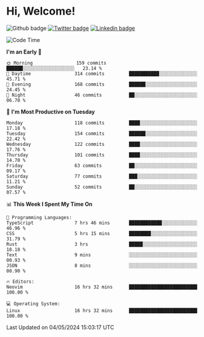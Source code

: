   # Hi, Welcome!
  ![Github badge](https://img.shields.io/github/followers/kraken-afk.svg?style=social&label=Follow&maxAge=2592000)
  [![Twitter badge](https://img.shields.io/badge/-Twitter-00acee?style=flat-square&logo=Twitter&logoColor=white)](https://twitter.com/trshppl)
  [![Linkedin badge](https://img.shields.io/badge/LinkedIn-0077B5?style=flat-square&logo=linkedin&logoColor=white)](https://www.linkedin.com/in/noveanrer)
<!--START_SECTION:waka-->
![Code Time](http://img.shields.io/badge/Code%20Time-180%20hrs%2011%20mins-blue)

**I'm an Early 🐤** 

```text
🌞 Morning                159 commits         ██████░░░░░░░░░░░░░░░░░░░   23.14 % 
🌆 Daytime                314 commits         ███████████░░░░░░░░░░░░░░   45.71 % 
🌃 Evening                168 commits         ██████░░░░░░░░░░░░░░░░░░░   24.45 % 
🌙 Night                  46 commits          ██░░░░░░░░░░░░░░░░░░░░░░░   06.70 % 
```
📅 **I'm Most Productive on Tuesday** 

```text
Monday                   118 commits         ████░░░░░░░░░░░░░░░░░░░░░   17.18 % 
Tuesday                  154 commits         ██████░░░░░░░░░░░░░░░░░░░   22.42 % 
Wednesday                122 commits         ████░░░░░░░░░░░░░░░░░░░░░   17.76 % 
Thursday                 101 commits         ████░░░░░░░░░░░░░░░░░░░░░   14.70 % 
Friday                   63 commits          ██░░░░░░░░░░░░░░░░░░░░░░░   09.17 % 
Saturday                 77 commits          ███░░░░░░░░░░░░░░░░░░░░░░   11.21 % 
Sunday                   52 commits          ██░░░░░░░░░░░░░░░░░░░░░░░   07.57 % 
```


📊 **This Week I Spent My Time On** 

```text
💬 Programming Languages: 
TypeScript               7 hrs 46 mins       ████████████░░░░░░░░░░░░░   46.96 % 
CSS                      5 hrs 15 mins       ████████░░░░░░░░░░░░░░░░░   31.79 % 
Rust                     3 hrs               █████░░░░░░░░░░░░░░░░░░░░   18.18 % 
Text                     9 mins              ░░░░░░░░░░░░░░░░░░░░░░░░░   00.93 % 
JSON                     8 mins              ░░░░░░░░░░░░░░░░░░░░░░░░░   00.90 % 

🔥 Editors: 
Neovim                   16 hrs 32 mins      █████████████████████████   100.00 % 

💻 Operating System: 
Linux                    16 hrs 32 mins      █████████████████████████   100.00 % 
```


 Last Updated on 04/05/2024 15:03:17 UTC
<!--END_SECTION:waka-->